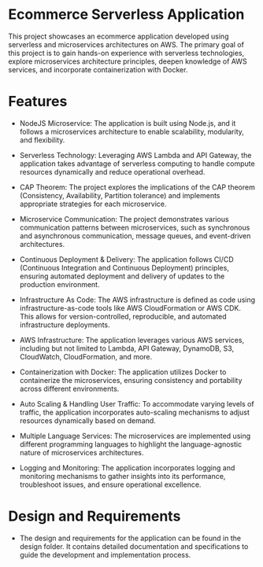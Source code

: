 # Ecommerce Serverless Application

This project showcases an ecommerce application developed using serverless and microservices architectures on AWS. The primary goal of this project is to gain hands-on experience with serverless technologies, explore microservices architecture principles, deepen knowledge of AWS services, and incorporate containerization with Docker.

# Features
- NodeJS Microservice: The application is built using Node.js, and it follows a microservices architecture to enable scalability, modularity, and flexibility.

- Serverless Technology: Leveraging AWS Lambda and API Gateway, the application takes advantage of serverless computing to handle compute resources dynamically and reduce operational overhead.

- CAP Theorem: The project explores the implications of the CAP theorem (Consistency, Availability, Partition tolerance) and implements appropriate strategies for each microservice.

- Microservice Communication: The project demonstrates various communication patterns between microservices, such as synchronous and asynchronous communication, message queues, and event-driven architectures.

- Continuous Deployment & Delivery: The application follows CI/CD (Continuous Integration and Continuous Deployment) principles, ensuring automated deployment and delivery of updates to the production environment.

- Infrastructure As Code: The AWS infrastructure is defined as code using infrastructure-as-code tools like AWS CloudFormation or AWS CDK. This allows for version-controlled, reproducible, and automated infrastructure deployments.

- AWS Infrastructure: The application leverages various AWS services, including but not limited to Lambda, API Gateway, DynamoDB, S3, CloudWatch, CloudFormation, and more.

- Containerization with Docker: The application utilizes Docker to containerize the microservices, ensuring consistency and portability across different environments.

- Auto Scaling & Handling User Traffic: To accommodate varying levels of traffic, the application incorporates auto-scaling mechanisms to adjust resources dynamically based on demand.

- Multiple Language Services: The microservices are implemented using different programming languages to highlight the language-agnostic nature of microservices architectures.

- Logging and Monitoring: The application incorporates logging and monitoring mechanisms to gather insights into its performance, troubleshoot issues, and ensure operational excellence.

# Design and Requirements
- The design and requirements for the application can be found in the design folder. It contains detailed documentation and specifications to guide the development and implementation process.
